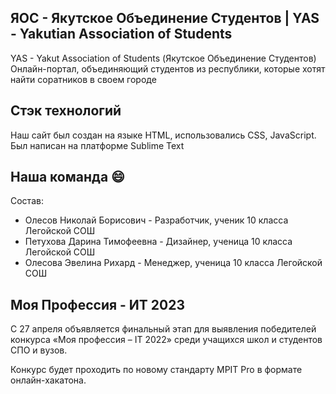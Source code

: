 ## ЯОС - Якутское Объединение Студентов | YAS - Yakutian Association of Students
YAS - Yakut Association of Students (Якутское Объединение Студентов) Онлайн-портал, объединяющий студентов  из республики, которые хотят найти соратников в своем городе

## Стэк технологий

Наш сайт был создан на языке HTML, использовались CSS, JavaScript. Был написан на платформе Sublime Text

## Наша команда :smile:

Состав:
* Олесов Николай Борисович - Разработчик, ученик 10 класса Легойской СОШ
* Петухова Дарина Тимофеевна - Дизайнер, ученица 10 класса Легойской СОШ
* Олесова Эвелина Рихард - Менеджер, ученица 10 класса Легойской СОШ

## Моя Профессия - ИТ 2023

С 27 апреля объявляется финальный этап для выявления победителей конкурса «Моя профессия – IT 2022» среди учащихся школ и студентов СПО и вузов.

Конкурс будет проходить по новому стандарту MPIT Pro в формате онлайн-хакатона.
